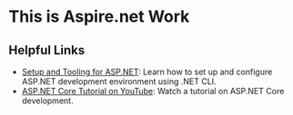 # This is Aspire.net Work

## Helpful Links
- [Setup and Tooling for ASP.NET](https://learn.microsoft.com/en-us/dotnet/aspire/fundamentals/setup-tooling?tabs=dotnet-cli): Learn how to set up and configure ASP.NET development environment using .NET CLI.
- [ASP.NET Core Tutorial on YouTube](https://www.youtube.com/watch?v=DORZA_S7f9w): Watch a tutorial on ASP.NET Core development.

